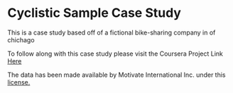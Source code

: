 # Cyclistic Sample Case Study 

This is a case study based off of a fictional bike-sharing company in of chichago

To follow along with this case study please visit the Coursera Project Link [Here](https://d3c33hcgiwev3.cloudfront.net/1XKhm37HS9iPXHfAIEBaRQ_ec9ad22caf394fec9608b08e556eb1f1_Case-Study-1_How-does-a-bike-shared-navigate-speedy-success_.pdf?Expires=1727654400&Signature=h15WQiV1~dAPqik8zXf5tt8PLVgXTvbXUWTwyPtwTnLAQIASrG8HCcbUxIrhZGn3Z3YrHuyes4W7c67pXgyQHbm4oHoWImDTOGsjGR8XihV8GuSwUvYDxa1FuDzhMYkITV2onsnwqLl5xQwW9ijxlrGFK1-c-4sEIGVYeMna13c_&Key-Pair-Id=APKAJLTNE6QMUY6HBC5A)

The data has been made available by
Motivate International Inc. under this [license.](https://divvybikes.com/data-license-agreement)
